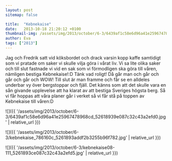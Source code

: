 ```yaml
---
layout: post
sitemap: false

title:  "Kebnekaise"
date:   2013-10-18 21:20:12 +0100
thumbnail-img: /assets/img/2013/october/6-3/6439af1c58e6d96a41e25967478968cd_52618939e087c32c43a2efd0.jpg
author: Eva
tags: ["2013"]
---
```


Jag och Fredrik satt vid köksbordet och drack varsin kopp kaffe samtidigt som vi pratade om saker vi skulle vilja göra i vårat liv. Vi sa lite olika saker och till slut fastnade vi vid en sak som vi förmodligen ska göra till våren, nämligen bestiga Kebnekaise!:D Tänk vad roligt! Då går man och går och går och går och WOW! Till slut är man framme och får se en alldeles underbar vy över bergstoppar och fjäll. Det känns som att det skulle vara en sån givande upplevelse att ha klarat av att bestiga Sveriges högsta berg. Så vi får hoppas att våra planer går i verket så vi får stå på toppen av Kebnekaise till våren:D

![]({{ '/assets/img/2013/october/6-3/6439af1c58e6d96a41e25967478968cd_52618939e087c32c43a2efd0.jpg'  | relative_url }})

![]({{ '/assets/img/2013/october/6-3/kebnekaise_786160c_5261893addf2b3255b96f782.jpg'  | relative_url }})

![]({{ '/assets/img/2013/october/6-3/kebnekaise08-111_5261893ce087c32c43a2efd5.jpg'  | relative_url }})

